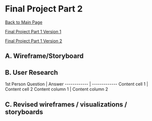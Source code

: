 # Final Project Part 2
[Back to Main Page](https://yangle-l.github.io/Lim-Portfolio)

[Final Project Part 1 Version 1](/FinalProjectPart1_V1.md)

[Final Project Part 1 Version 2](/FinalProjectPart1_V2.md)

## A. Wireframe/Storyboard

## B. User Research 

1st Person 
Question | Answer 
------------ | -------------
Content cell 1 | Content cell 2
Content column 1 | Content column 2

## C. Revised wireframes / visualizations / storyboards

